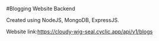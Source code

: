 #Blogging Website Backend

Created using NodeJS, MongoDB, ExpressJS.

Website link:https://cloudy-wig-seal.cyclic.app/api/v1/blogs
